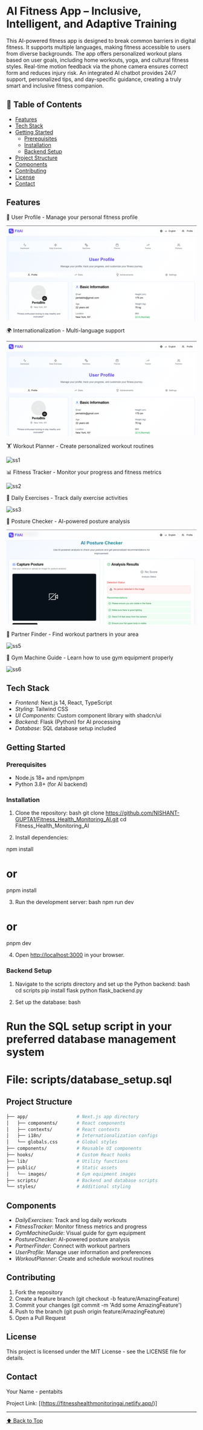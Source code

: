 #  AI Fitness App – Inclusive, Intelligent, and Adaptive Training
This AI-powered fitness app is designed to break common barriers in digital fitness. It supports multiple languages, making fitness accessible to users from diverse backgrounds. The app offers personalized workout plans based on user goals, including home workouts, yoga, and cultural fitness styles. Real-time motion feedback via the phone camera ensures correct form and reduces injury risk. An integrated AI chatbot provides 24/7 support, personalized tips, and day-specific guidance, creating a truly smart and inclusive fitness companion.



## 📑 Table of Contents

- [Features](#features)
- [Tech Stack](#tech-stack)
- [Getting Started](#getting-started)
  - [Prerequisites](#prerequisites)
  - [Installation](#installation)
  - [Backend Setup](#backend-setup)
- [Project Structure](#project-structure)
- [Components](#components)
- [Contributing](#contributing)
- [License](#license)
- [Contact](#contact)

## Features

👤 User Profile - Manage your personal fitness profile  

![ss7](https://github.com/NISHANT-GUPTA1/Fitness_Health_Monitoring_AI/blob/289d9f6fcee79ae83ff904cc67a3f4a7c2a630c8/public/images/Screenshot%202025-07-06%20174307.png)


🌍 Internationalization - Multi-language support  

![ss8](https://github.com/NISHANT-GUPTA1/Fitness_Health_Monitoring_AI/blob/3c4e748ed0c7d61dd5b09ea0b823de45759ca728/public/images/image.png)

🏋 Workout Planner - Create personalized workout routines  

![ss1](https://github.com/user-attachments/assets/da0e9c58-91f3-4f1b-97b6-69ec4ff9416d)


📊 Fitness Tracker - Monitor your progress and fitness metrics  

![ss2](https://github.com/user-attachments/assets/e166a4fd-1d47-4da4-b742-0bd77d56b24b)

🏃 Daily Exercises - Track daily exercise activities 

![ss3](https://github.com/user-attachments/assets/3ce409fb-0782-452e-b868-4bc5a216d948)

🧘 Posture Checker - AI-powered posture analysis  

![ss4](https://github.com/NISHANT-GUPTA1/Fitness_Health_Monitoring_AI/blob/61ee8096585d7e0e437a656cb8fc4656fb4f00a2/public/images/Screenshot%202025-07-06%20174603.png)

🤝 Partner Finder - Find workout partners in your area  

![ss5](https://github.com/user-attachments/assets/c9e584f7-0699-47ff-88df-8cfda9a4e77f)

💪 Gym Machine Guide - Learn how to use gym equipment properly  

![ss6](https://github.com/user-attachments/assets/04bd67eb-d922-4181-a8d3-0f2aa4fd6bbb)


## Tech Stack

- *Frontend*: Next.js 14, React, TypeScript
- *Styling*: Tailwind CSS
- *UI Components*: Custom component library with shadcn/ui
- *Backend*: Flask (Python) for AI processing
- *Database*: SQL database setup included

## Getting Started

### Prerequisites

- Node.js 18+ and npm/pnpm
- Python 3.8+ (for AI backend)

### Installation

1. Clone the repository:
bash
git clone https://github.com/NISHANT-GUPTA1/Fitness_Health_Monitoring_AI.git
cd Fitness_Health_Monitoring_AI


2. Install dependencies:

npm install
# or
pnpm install


3. Run the development server:
bash
npm run dev
# or
pnpm dev


4. Open [http://localhost:3000](http://localhost:3000) in your browser.

### Backend Setup

1. Navigate to the scripts directory and set up the Python backend:
bash
cd scripts
pip install flask
python flask_backend.py


2. Set up the database:
bash
# Run the SQL setup script in your preferred database management system
# File: scripts/database_setup.sql

## Project Structure

```bash
├── app/                  # Next.js app directory
│   ├── components/       # React components
│   ├── contexts/         # React contexts
│   ├── i18n/             # Internationalization configs
│   └── globals.css       # Global styles
├── components/           # Reusable UI components
├── hooks/                # Custom React hooks
├── lib/                  # Utility functions
├── public/               # Static assets
│   └── images/           # Gym equipment images
├── scripts/              # Backend and database scripts
└── styles/               # Additional styling
```


## Components

- *DailyExercises*: Track and log daily workouts
- *FitnessTracker*: Monitor fitness metrics and progress
- *GymMachineGuide*: Visual guide for gym equipment
- *PostureChecker*: AI-powered posture analysis
- *PartnerFinder*: Connect with workout partners
- *UserProfile*: Manage user information and preferences
- *WorkoutPlanner*: Create and schedule workout routines

## Contributing

1. Fork the repository
2. Create a feature branch (git checkout -b feature/AmazingFeature)
3. Commit your changes (git commit -m 'Add some AmazingFeature')
4. Push to the branch (git push origin feature/AmazingFeature)
5. Open a Pull Request

## License

This project is licensed under the MIT License - see the LICENSE file for details.

## Contact

Your Name - pentabits

Project Link: [(https://fitnesshealthmonitoringai.netlify.app/)]

---

[⬆ Back to Top](#fitness-health-monitoring-ai)
